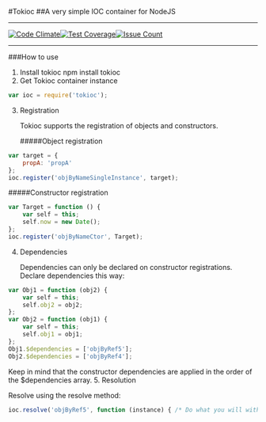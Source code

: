 #Tokioc
##A very simple IOC container for NodeJS
________________________________________
[![Code Climate](https://codeclimate.com/github/efog/tokioc/badges/gpa.svg)](https://codeclimate.com/github/efog/tokioc)[![Test Coverage](https://codeclimate.com/github/efog/tokioc/badges/coverage.svg)](https://codeclimate.com/github/efog/tokioc/coverage)[![Issue Count](https://codeclimate.com/github/efog/tokioc/badges/issue_count.svg)](https://codeclimate.com/github/efog/tokioc)
________________________________________
###How to use
1. Install tokioc
        npm install tokioc
2. Get Tokioc container instance
```javascript
var ioc = require('tokioc');
```
3. Registration

   Tokioc supports the registration of objects and constructors.

   #####Object registration
```javascript
var target = {
    propA: 'propA'
};
ioc.register('objByNameSingleInstance', target);
```

   #####Constructor registration
```javascript
var Target = function () {
    var self = this;
    self.now = new Date();
};
ioc.register('objByNameCtor', Target);
```
4. Dependencies

   Dependencies can only be declared on constructor registrations. Declare dependencies this way:
```javascript
var Obj1 = function (obj2) {
    var self = this;
    self.obj2 = obj2;
};
var Obj2 = function (obj1) {
    var self = this;
    self.obj1 = obj1;
};
Obj1.$dependencies = ['objByRef5'];
Obj2.$dependencies = ['objByRef4'];
```
Keep in mind that the constructor dependencies are applied in the order of the $dependencies array.
5. Resolution

   Resolve using the resolve method:
   
```javascript
ioc.resolve('objByRef5', function (instance) { /* Do what you will with the resolution */ });
```
